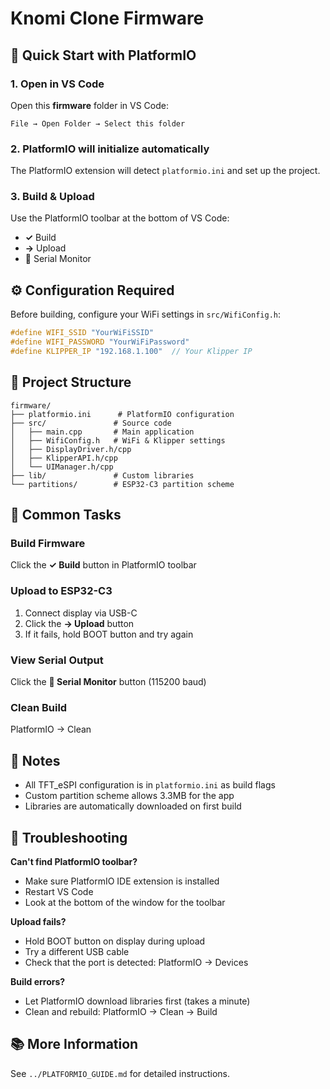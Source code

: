 # Knomi Clone Firmware

## 🚀 Quick Start with PlatformIO

### 1. Open in VS Code
Open this **firmware** folder in VS Code:
```
File → Open Folder → Select this folder
```

### 2. PlatformIO will initialize automatically
The PlatformIO extension will detect `platformio.ini` and set up the project.

### 3. Build & Upload
Use the PlatformIO toolbar at the bottom of VS Code:
- **✓** Build
- **→** Upload
- **🔌** Serial Monitor

## ⚙️ Configuration Required

Before building, configure your WiFi settings in `src/WifiConfig.h`:
```cpp
#define WIFI_SSID "YourWiFiSSID"
#define WIFI_PASSWORD "YourWiFiPassword"
#define KLIPPER_IP "192.168.1.100"  // Your Klipper IP
```

## 📁 Project Structure

```
firmware/
├── platformio.ini      # PlatformIO configuration
├── src/               # Source code
│   ├── main.cpp       # Main application
│   ├── WifiConfig.h   # WiFi & Klipper settings
│   ├── DisplayDriver.h/cpp
│   ├── KlipperAPI.h/cpp
│   └── UIManager.h/cpp
├── lib/               # Custom libraries
└── partitions/        # ESP32-C3 partition scheme
```

## 🔧 Common Tasks

### Build Firmware
Click the **✓ Build** button in PlatformIO toolbar

### Upload to ESP32-C3
1. Connect display via USB-C
2. Click the **→ Upload** button
3. If it fails, hold BOOT button and try again

### View Serial Output
Click the **🔌 Serial Monitor** button (115200 baud)

### Clean Build
PlatformIO → Clean

## 📝 Notes

- All TFT_eSPI configuration is in `platformio.ini` as build flags
- Custom partition scheme allows 3.3MB for the app
- Libraries are automatically downloaded on first build

## 🐛 Troubleshooting

**Can't find PlatformIO toolbar?**
- Make sure PlatformIO IDE extension is installed
- Restart VS Code
- Look at the bottom of the window for the toolbar

**Upload fails?**
- Hold BOOT button on display during upload
- Try a different USB cable
- Check that the port is detected: PlatformIO → Devices

**Build errors?**
- Let PlatformIO download libraries first (takes a minute)
- Clean and rebuild: PlatformIO → Clean → Build

## 📚 More Information

See `../PLATFORMIO_GUIDE.md` for detailed instructions.
